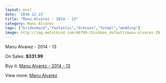 ```yaml
---
layout: post
date: '2016-12-23'
title: "Manu Alvarez - 2014 - 13"
category: Manu Alvarez
tags: ["bridesmaid","fantastic","dresses","formal","wedding"]
image: http://img.metalkind.com/46799-thickbox_default/manu-alvarez-2014-13.jpg
---
```

Manu Alvarez - 2014 - 13

On Sales: **$331.99**
<a href="https://www.metalkind.com/en/manu-alvarez/13367-manu-alvarez-2014-13.html"><amp-img layout="responsive" width="600" height="600" src="//img.metalkind.com/46799-thickbox_default/manu-alvarez-2014-13.jpg" alt="Manu Alvarez - 2014 - 13 0" /></a>
<a href="https://www.metalkind.com/en/manu-alvarez/13367-manu-alvarez-2014-13.html"><amp-img layout="responsive" width="600" height="600" src="//img.metalkind.com/46800-thickbox_default/manu-alvarez-2014-13.jpg" alt="Manu Alvarez - 2014 - 13 1" /></a>

Buy it: [Manu Alvarez - 2014 - 13](https://www.metalkind.com/en/manu-alvarez/13367-manu-alvarez-2014-13.html "Manu Alvarez - 2014 - 13")

View more: [Manu Alvarez](https://www.metalkind.com/en/82-manu-alvarez "Manu Alvarez")